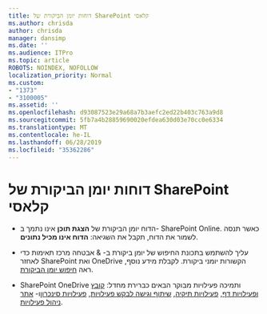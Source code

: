 ```yaml
---
title: דוחות יומן הביקורת של SharePoint קלאסי
ms.author: chrisda
author: chrisda
manager: dansimp
ms.date: ''
ms.audience: ITPro
ms.topic: article
ROBOTS: NOINDEX, NOFOLLOW
localization_priority: Normal
ms.custom:
- "1373"
- "3100005"
ms.assetid: ''
ms.openlocfilehash: d93087523e29a68a7b3aefc2ed22b403c763a9d8
ms.sourcegitcommit: 5fb7a4b28859690020efdea630d03e70cc0e6334
ms.translationtype: MT
ms.contentlocale: he-IL
ms.lasthandoff: 06/28/2019
ms.locfileid: "35362286"
---
```

# <a name="classic-sharepoint-audit-log-reports"></a>דוחות יומן הביקורת של SharePoint קלאסי

- הדוח יומן הביקורת של **הצגת תוכן** אינו נתמך ב- SharePoint Online. כאשר תנסה לשמור את הדוח, תקבל את השגיאה: **הדוח אינו מכיל נתונים**.

- עליך להשתמש בתכונת החיפוש של יומן ביקורת ב- & אבטחה מרכז תאימות כדי לאחזר SharePoint ואת OneDrive הקשורות יומני ביקורת. לקבלת מידע נוסף, ראה [חיפוש יומן הביקורת](https://docs.microsoft.com/office365/securitycompliance/search-the-audit-log-in-security-and-compliance#search-the-audit-log).

- SharePoint OneDrive ותמיכה פעילויות מבוקר הבאים כברירת מחדל: [קובץ ופעילויות דף](https://docs.microsoft.com/office365/securitycompliance/search-the-audit-log-in-security-and-compliance#file-and-page-activities), [פעילויות תיקיה](https://docs.microsoft.com/office365/securitycompliance/search-the-audit-log-in-security-and-compliance#folder-activities), [שיתוף וגישה לבקש פעילויות](https://docs.microsoft.com/office365/securitycompliance/search-the-audit-log-in-security-and-compliance#sharing-and-access-request-activities), [פעילויות סינכרון](https://docs.microsoft.com/office365/securitycompliance/search-the-audit-log-in-security-and-compliance#synchronization-activities)ו- [אתר ניהול פעילויות](https://docs.microsoft.com/office365/securitycompliance/search-the-audit-log-in-security-and-compliance#site-administration-activities).
